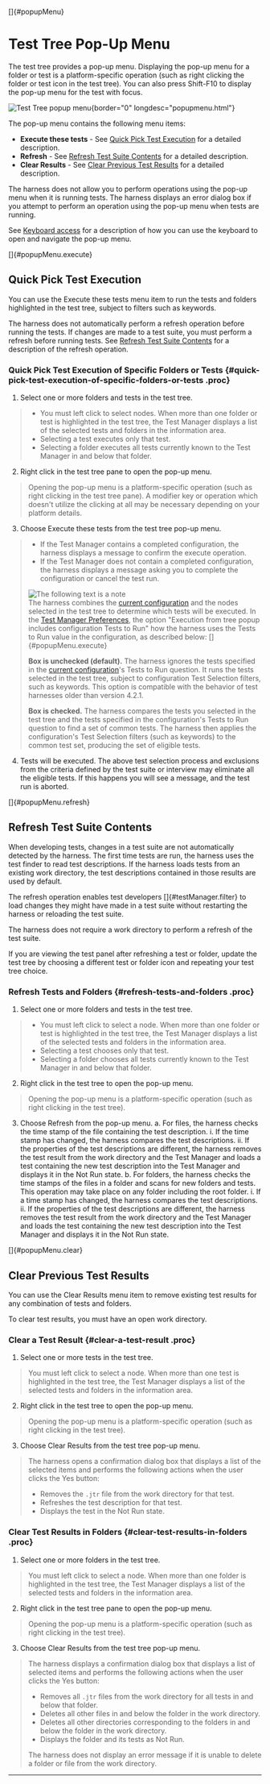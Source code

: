 <!---
  $Id$

  Copyright (c) 2001, 2024, Oracle and/or its affiliates. All rights reserved.
  DO NOT ALTER OR REMOVE COPYRIGHT NOTICES OR THIS FILE HEADER.

  This code is free software; you can redistribute it and/or modify it
  under the terms of the GNU General Public License version 2 only, as
  published by the Free Software Foundation.  Oracle designates this
  particular file as subject to the "Classpath" exception as provided
  by Oracle in the LICENSE file that accompanied this code.

  This code is distributed in the hope that it will be useful, but WITHOUT
  ANY WARRANTY; without even the implied warranty of MERCHANTABILITY or
  FITNESS FOR A PARTICULAR PURPOSE.  See the GNU General Public License
  version 2 for more details (a copy is included in the LICENSE file that
  accompanied this code).

  You should have received a copy of the GNU General Public License version
  2 along with this work; if not, write to the Free Software Foundation,
  Inc., 51 Franklin St, Fifth Floor, Boston, MA 02110-1301 USA.

  Please contact Oracle, 500 Oracle Parkway, Redwood Shores, CA 94065 USA
  or visit www.oracle.com if you need additional information or have any
  questions.
-->

[]{#popupMenu}

# Test Tree Pop-Up Menu

The test tree provides a pop-up menu. Displaying the pop-up menu for a folder or test is a
platform-specific operation (such as right clicking the folder or test icon in the test tree). You
can also press Shift-F10 to display the pop-up menu for the test with focus.

![Test Tree popup menu](../../images/popupMenu.gif){border="0" longdesc="popupmenu.html"}

The pop-up menu contains the following menu items:

-   **Execute these tests** - See [Quick Pick Test Execution](#popupMenu.execute) for a detailed
    description.
-   **Refresh** - See [Refresh Test Suite Contents](#popupMenu.refresh) for a detailed description.
-   **Clear Results** - See [Clear Previous Test Results](#popupMenu.clear) for a detailed
    description.

The harness does not allow you to perform operations using the pop-up menu when it is running tests.
The harness displays an error dialog box if you attempt to perform an operation using the pop-up
menu when tests are running.

See [Keyboard access](../ui/keyboardAccess.html) for a description of how you can use the keyboard
to open and navigate the pop-up menu.

[]{#popupMenu.execute}

## Quick Pick Test Execution

You can use the Execute these tests menu item to run the tests and folders highlighted in the test
tree, subject to filters such as keywords.

The harness does not automatically perform a refresh operation before running the tests. If changes
are made to a test suite, you must perform a refresh before running tests. See [Refresh Test Suite
Contents](#popupMenu.refresh) for a description of the refresh operation.

### Quick Pick Test Execution of Specific Folders or Tests {#quick-pick-test-execution-of-specific-folders-or-tests .proc}

1.  Select one or more folders and tests in the test tree.

> -   You must left click to select nodes. When more than one folder or test is highlighted in the
>     test tree, the Test Manager displays a list of the selected tests and folders in the
>     information area.
> -   Selecting a test executes only that test.
> -   Selecting a folder executes all tests currently known to the Test Manager in and below that
>     folder.

2.  Right click in the test tree pane to open the pop-up menu.

> Opening the pop-up menu is a platform-specific operation (such as right clicking in the test tree
> pane). A modifier key or operation which doesn\'t utilize the clicking at all may be necessary
> depending on your platform details.

3.  Choose Execute these tests from the test tree pop-up menu.

> -   If the Test Manager contains a completed configuration, the harness displays a message to
>     confirm the execute operation.
> -   If the Test Manager does not contain a completed configuration, the harness displays a message
>     asking you to complete the configuration or cancel the test run.
>
> ![The following text is a note](../../images/hg_note.gif)\
> The harness combines the [current configuration](currentConfiguration.html) and the nodes selected
> in the test tree to determine which tests will be executed. In the [Test Manager
> Preferences](testManager.html), the option \"Execution from tree popup includes configuration
> Tests to Run\" how the harness uses the Tests to Run value in the configuration, as described
> below: []{#popupMenu.execute}
>
> **Box is unchecked (default).** The harness ignores the tests specified in the [current
> configuration](currentConfiguration.html)\'s Tests to Run question. It runs the tests selected in
> the test tree, subject to configuration Test Selection filters, such as keywords. This option is
> compatible with the behavior of test harnesses older than version 4.2.1.
>
> **Box is checked.** The harness compares the tests you selected in the test tree and the tests
> specified in the configuration\'s Tests to Run question to find a set of common tests. The harness
> then applies the configuration\'s Test Selection filters (such as keywords) to the common test
> set, producing the set of eligible tests.

4.  Tests will be executed. The above test selection process and exclusions from the criteria
    defined by the test suite or interview may eliminate all the eligible tests. If this happens you
    will see a message, and the test run is aborted.

[]{#popupMenu.refresh}

## Refresh Test Suite Contents

When developing tests, changes in a test suite are not automatically detected by the harness. The
first time tests are run, the harness uses the test finder to read test descriptions. If the harness
loads tests from an existing work directory, the test descriptions contained in those results are
used by default.

The refresh operation enables test developers []{#testManager.filter} to load changes they might
have made in a test suite without restarting the harness or reloading the test suite.

The harness does not require a work directory to perform a refresh of the test suite.

If you are viewing the test panel after refreshing a test or folder, update the test tree by
choosing a different test or folder icon and repeating your test tree choice.

### Refresh Tests and Folders {#refresh-tests-and-folders .proc}

1.  Select one or more folders and tests in the test tree.

> -   You must left click to select a node. When more than one folder or test is highlighted in the
>     test tree, the Test Manager displays a list of the selected tests and folders in the
>     information area.
> -   Selecting a test chooses only that test.
> -   Selecting a folder chooses all tests currently known to the Test Manager in and below that
>     folder.

2.  Right click in the test tree to open the pop-up menu.

> Opening the pop-up menu is a platform-specific operation (such as right clicking in the test
> tree).

3.  Choose Refresh from the pop-up menu.
    a.  For files, the harness checks the time stamp of the file containing the test description.
        i.  If the time stamp has changed, the harness compares the test descriptions.
        ii. If the properties of the test descriptions are different, the harness removes the test
            result from the work directory and the Test Manager and loads a test containing the new
            test description into the Test Manager and displays it in the Not Run state.
    b.  For folders, the harness checks the time stamps of the files in a folder and scans for new
        folders and tests. This operation may take place on any folder including the root folder.
        i.  If a time stamp has changed, the harness compares the test descriptions.
        ii. If the properties of the test descriptions are different, the harness removes the test
            result from the work directory and the Test Manager and loads the test containing the
            new test description into the Test Manager and displays it in the Not Run state.

[]{#popupMenu.clear}

## Clear Previous Test Results

You can use the Clear Results menu item to remove existing test results for any combination of tests
and folders.

To clear test results, you must have an open work directory.

### Clear a Test Result {#clear-a-test-result .proc}

1.  Select one or more tests in the test tree.

> You must left click to select a node. When more than one test is highlighted in the test tree, the
> Test Manager displays a list of the selected tests and folders in the information area.

2.  Right click in the test tree to open the pop-up menu.

> Opening the pop-up menu is a platform-specific operation (such as right clicking in the test
> tree).

3.  Choose Clear Results from the test tree pop-up menu.

> The harness opens a confirmation dialog box that displays a list of the selected items and
> performs the following actions when the user clicks the Yes button:
>
> -   Removes the `.jtr` file from the work directory for that test.
> -   Refreshes the test description for that test.
> -   Displays the test in the Not Run state.

### Clear Test Results in Folders {#clear-test-results-in-folders .proc}

1.  Select one or more folders in the test tree.

> You must left click to select a node. When more than one folder is highlighted in the test tree,
> the Test Manager displays a list of the selected tests and folders in the information area.

2.  Right click in the test tree pane to open the pop-up menu.

> Opening the pop-up menu is a platform-specific operation (such as right clicking in the test
> tree).

3.  Choose Clear Results from the test tree pop-up menu.

> The harness displays a confirmation dialog box that displays a list of selected items and performs
> the following actions when the user clicks the Yes button:
>
> -   Removes all `.jtr` files from the work directory for all tests in and below that folder.
> -   Deletes all other files in and below the folder in the work directory.
> -   Deletes all other directories corresponding to the folders in and below the folder in the work
>     directory.
> -   Displays the folder and its tests as Not Run.
>
> The harness does not display an error message if it is unable to delete a folder or file from the
> work directory.

----------------------------------------------------------------------------------------------------



